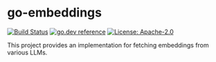# go-embeddings

[![Build Status](https://github.com/milosgajdos/go-embeddings/workflows/CI/badge.svg)](https://github.com/milosgajdos/go-embeddings/actions?query=workflow%3ACI)
[![go.dev reference](https://img.shields.io/badge/go.dev-reference-007d9c?logo=go&logoColor=white&style=flat-square)](https://pkg.go.dev/github.com/milosgajdos/go-embeddings)
[![License: Apache-2.0](https://img.shields.io/badge/License-Apache--2.0-blue.svg)](https://opensource.org/licenses/Apache-2.0)

This project provides an implementation for fetching embeddings from various LLMs.
